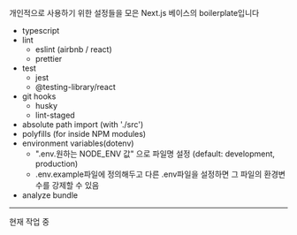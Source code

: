 개인적으로 사용하기 위한 설정들을 모은 Next.js 베이스의 boilerplate입니다

- typescript
- lint
  - eslint (airbnb / react)
  - prettier
- test
  - jest
  - @testing-library/react
- git hooks
  - husky
  - lint-staged
- absolute path import (with './src')
- polyfills (for inside NPM modules)
- environment variables(dotenv)
  - ".env.원하는 NODE_ENV 값" 으로 파일명 설정 (default: development, production)
  - .env.example파일에 정의해두고 다른 .env파일을 설정하면 그 파일의 환경변수를 강제할 수 있음
- analyze bundle

---

현재 작업 중
